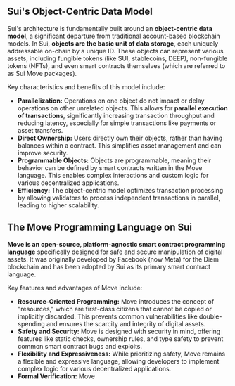 ## Sui's Object-Centric Data Model

Sui's architecture is fundamentally built around an **object-centric data model**, a significant departure from traditional account-based blockchain models. In Sui, **objects are the basic unit of data storage**, each uniquely addressable on-chain by a unique ID. These objects can represent various assets, including fungible tokens (like SUI, stablecoins, DEEP), non-fungible tokens (NFTs), and even smart contracts themselves (which are referred to as Sui Move packages).

Key characteristics and benefits of this model include:

*   **Parallelization:** Operations on one object do not impact or delay operations on other unrelated objects. This allows for **parallel execution of transactions**, significantly increasing transaction throughput and reducing latency, especially for simple transactions like payments or asset transfers.
*   **Direct Ownership:** Users directly own their objects, rather than having balances within a contract. This simplifies asset management and can improve security.
*   **Programmable Objects:** Objects are programmable, meaning their behavior can be defined by smart contracts written in the Move language. This enables complex interactions and custom logic for various decentralized applications.
*   **Efficiency:** The object-centric model optimizes transaction processing by allowing validators to process independent transactions in parallel, leading to higher scalability.

## The Move Programming Language on Sui

**Move is an open-source, platform-agnostic smart contract programming language** specifically designed for safe and secure manipulation of digital assets. It was originally developed by Facebook (now Meta) for the Diem blockchain and has been adopted by Sui as its primary smart contract language.

Key features and advantages of Move include:

*   **Resource-Oriented Programming:** Move introduces the concept of "resources," which are first-class citizens that cannot be copied or implicitly discarded. This prevents common vulnerabilities like double-spending and ensures the scarcity and integrity of digital assets.
*   **Safety and Security:** Move is designed with security in mind, offering features like static checks, ownership rules, and type safety to prevent common smart contract bugs and exploits.
*   **Flexibility and Expressiveness:** While prioritizing safety, Move remains a flexible and expressive language, allowing developers to implement complex logic for various decentralized applications.
*   **Formal Verification:** Move


